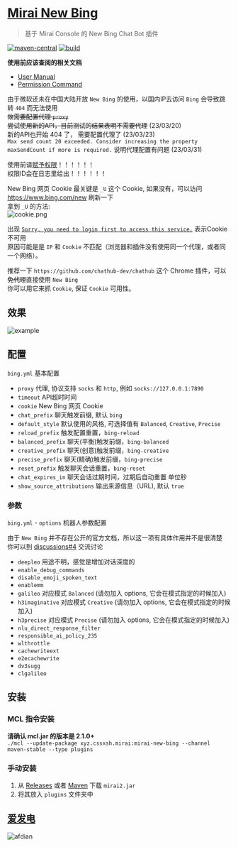 # [Mirai New Bing](https://github.com/cssxsh/mirai-new-bing)

> 基于 Mirai Console 的 New Bing Chat Bot 插件

[![maven-central](https://img.shields.io/maven-central/v/xyz.cssxsh.mirai/mirai-new-bing)](https://search.maven.org/artifact/xyz.cssxsh.mirai/mirai-new-bing)
[![build](https://github.com/cssxsh/mirai-new-bing/actions/workflows/build.yml/badge.svg)](https://github.com/cssxsh/mirai-new-bing/actions/workflows/build.yml)

**使用前应该查阅的相关文档**

*   [User Manual](https://github.com/mamoe/mirai/blob/dev/docs/UserManual.md)
*   [Permission Command](https://github.com/mamoe/mirai/blob/dev/mirai-console/docs/BuiltInCommands.md#permissioncommand)

由于微软还未在中国大陆开放 `New Bing` 的使用，以国内IP去访问 `Bing` 会导致跳转 `404` 而无法使用  
~~故需要配置代理 `proxy`~~  
~~尝试使用新的API，目前测试的结果表明不需要代理~~ (23/03/20)  
新的API也开始 404 了， 需要配置代理了 (23/03/23)  
`Max send count 20 exceeded. Consider increasing the property maxSendCount if more is required.` 说明代理配置有问题 (23/03/31)

使用前请[赋予权限](https://github.com/mamoe/mirai/blob/dev/mirai-console/docs/BuiltInCommands.md#permissioncommand)！！！！！！  
权限ID会在日志里给出！！！！！！

New Bing 网页 Cookie 最关键是 `_U` 这个 Cookie, 如果没有，可以访问 <https://www.bing.com/new> 刷新一下  
拿到 `_U` 的方法:  
![cookie.png](.github/cookie.png)

出现 [`Sorry, you need to login first to access this service.`](https://github.com/cssxsh/mirai-new-bing/issues/1) 表示Cookie不可用  
原因可能是是 `IP` 和 `Cookie` 不匹配（浏览器和插件没有使用同一个代理，或者同一个网络）。

推荐一下 `https://github.com/chathub-dev/chathub` 这个 Chrome 插件，可以~~免代理~~直接使用 `New Bing`  
你可以用它来抓 `Cookie`, 保证 `Cookie` 可用性。

## 效果

![example](.github/screenshot.png)

## 配置

`bing.yml` 基本配置

*   `proxy` 代理, 协议支持 `socks` 和 `http`, 例如 `socks://127.0.0.1:7890`
*   `timeout` API超时时间
*   `cookie` New Bing 网页 Cookie
*   `chat_prefix` 聊天触发前缀, 默认 `bing`
*   `default_style` 默认使用的风格, 可选择值有 `Balanced`, `Creative`, `Precise`
*   `reload_prefix` 触发配置重置，`bing-reload`
*   `balanced_prefix` 聊天(平衡)触发前缀，`bing-balanced`
*   `creative_prefix` 聊天(创意)触发前缀，`bing-creative`
*   `precise_prefix` 聊天(精确)触发前缀，`bing-precise`
*   `reset_prefix` 触发聊天会话重置，`bing-reset`
*   `chat_expires_in` 聊天会话过期时间，过期后自动重置 单位秒
*   `show_source_attributions` 输出来源信息（URL), 默认 `true`

### 参数

`bing.yml` - `options` 机器人参数配置

由于 `New Bing` 并不存在公开的官方文档，所以这一项有具体作用并不是很清楚  
你可以到 [discussions#4](https://github.com/cssxsh/mirai-new-bing/discussions/4) 交流讨论

*   `deepleo` 用途不明，感觉是增加对话深度的
*   `enable_debug_commands`
*   `disable_emoji_spoken_text`
*   `enablemm`
*   `galileo` 对应模式 `Balanced` (请勿加入 options, 它会在模式指定的时候加入)
*   `h3imaginative` 对应模式 `Creative` (请勿加入 options, 它会在模式指定的时候加入)
*   `h3precise` 对应模式 `Precise` (请勿加入 options, 它会在模式指定的时候加入)
*   `nlu_direct_response_filter` 
*   `responsible_ai_policy_235`
*   `wlthrottle`
*   `cachewriteext`
*   `e2ecachewrite`
*   `dv3sugg`
*   `clgalileo`

## 安装

### MCL 指令安装

**请确认 mcl.jar 的版本是 2.1.0+**  
`./mcl --update-package xyz.cssxsh.mirai:mirai-new-bing --channel maven-stable --type plugins`

### 手动安装

1.  从 [Releases](https://github.com/cssxsh/mirai-new-bing/releases) 或者 [Maven](https://repo1.maven.org/maven2/xyz/cssxsh/mirai/mirai-new-bing/) 下载 `mirai2.jar`
2.  将其放入 `plugins` 文件夹中

## [爱发电](https://afdian.net/@cssxsh)

![afdian](.github/afdian.jpg)